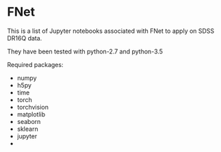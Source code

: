 # FNet
This is a list of Jupyter notebooks associated with FNet to apply on SDSS DR16Q data.
 
They have been tested with python-2.7 and python-3.5

Required packages:
- numpy
- h5py
- time
- torch
- torchvision
- matplotlib
- seaborn
- sklearn
- jupyter
- 
